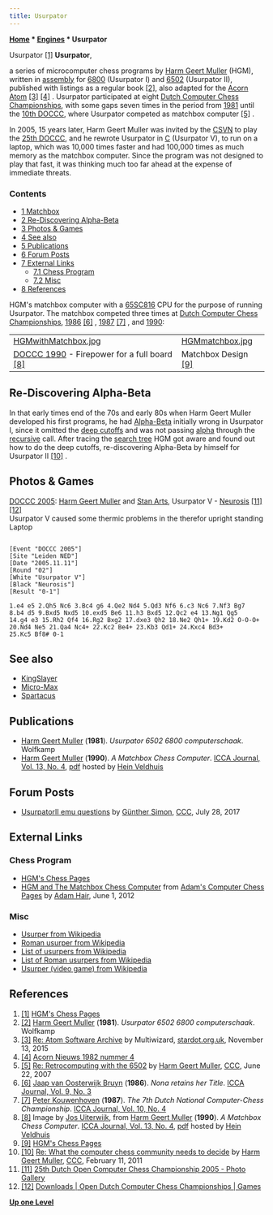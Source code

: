 ```yaml
---
title: Usurpator
---
```

**[Home](Home "Home") \* [Engines](Engines "Engines") \* Usurpator**



 [](http://home.hccnet.nl/h.g.muller/chess.html) Usurpator <a id="cite-note-1" href="#cite-ref-1">[1]</a> 
**Usurpator**,  

a series of microcomputer chess programs by [Harm Geert Muller](Harm_Geert_Muller "Harm Geert Muller") (HGM), written in [assembly](Assembly "Assembly") for [6800](6800 "6800") (Usurpator I) and [6502](6502 "6502") (Usurpator II), published with listings as a regular book <a id="cite-note-2" href="#cite-ref-2">[2]</a>, also adapted for the [Acorn Atom](Acorn_Atom "Acorn Atom") <a id="cite-note-3" href="#cite-ref-3">[3]</a> <a id="cite-note-4" href="#cite-ref-4">[4]</a> . Usurpator participated at eight [Dutch Computer Chess Championships](Dutch_Open_Computer_Chess_Championship "Dutch Open Computer Chess Championship"), with some gaps seven times in the period from [1981](DOCCC_1981 "DOCCC 1981") until the [10th DOCCC](DOCCC_1990 "DOCCC 1990"), where Usurpator competed as matchbox computer <a id="cite-note-5" href="#cite-ref-5">[5]</a> .


In 2005, 15 years later, Harm Geert Muller was invited by the [CSVN](CSVN "CSVN") to play the [25th DOCCC](DOCCC_2005 "DOCCC 2005"), and he rewrote Usurpator in [C](C "C") (Usurpator V), to run on a laptop, which was 10,000 times faster and had 100,000 times as much memory as the matchbox computer. Since the program was not designed to play that fast, it was thinking much too far ahead at the expense of immediate threats. 



### Contents


* [1 Matchbox](#matchbox)
* [2 Re-Discovering Alpha-Beta](#re-discovering-alpha-beta)
* [3 Photos & Games](#photos-.26-games)
* [4 See also](#see-also)
* [5 Publications](#publications)
* [6 Forum Posts](#forum-posts)
* [7 External Links](#external-links)
	+ [7.1 Chess Program](#chess-program)
	+ [7.2 Misc](#misc)
* [8 References](#references)






HGM's matchbox computer with a [65SC816](http://www.baltissen.org/newhtm/65sc816.htm) CPU for the purpose of running Usurpator. The matchbox competed three times at [Dutch Computer Chess Championships](Dutch_Open_Computer_Chess_Championship "Dutch Open Computer Chess Championship"), [1986](DOCCC_1986 "DOCCC 1986") <a id="cite-note-6" href="#cite-ref-6">[6]</a> , [1987](DOCCC_1987 "DOCCC 1987") <a id="cite-note-7" href="#cite-ref-7">[7]</a> , and [1990](DOCCC_1990 "DOCCC 1990"):





|  |  |
| --- | --- |
| [HGMwithMatchbox.jpg](http://tinyurl.com/h7yzxry) | [HGMmatchbox.jpg](http://home.hccnet.nl/h.g.muller/chess.html) |
| [DOCCC 1990](DOCCC_1990 "DOCCC 1990") - Firepower for a full board <a id="cite-note-8" href="#cite-ref-8">[8]</a> |  Matchbox Design <a id="cite-note-9" href="#cite-ref-9">[9]</a> |


## Re-Discovering Alpha-Beta


In that early times end of the 70s and early 80s when Harm Geert Muller developed his first programs, he had [Alpha-Beta](Alpha-Beta "Alpha-Beta") initially wrong in Usurpator I, since it omitted the [deep cutoffs](Beta-Cutoff#deep "Beta-Cutoff") and was not passing [alpha](Alpha "Alpha") through the [recursive](Recursion "Recursion") call. After tracing the [search tree](Search_Tree "Search Tree") HGM got aware and found out how to do the deep cutoffs, re-discovering Alpha-Beta by himself for Usurpator II <a id="cite-note-10" href="#cite-ref-10">[10]</a> .



## Photos & Games


 [](http://old.csvn.nl/gallery23.html) 
[DOCCC 2005](DOCCC_2005 "DOCCC 2005"): [Harm Geert Muller](Harm_Geert_Muller "Harm Geert Muller") and [Stan Arts](Stan_Arts "Stan Arts"), Usurpator V - [Neurosis](Neurosis "Neurosis") <a id="cite-note-11" href="#cite-ref-11">[11]</a> <a id="cite-note-12" href="#cite-ref-12">[12]</a>  
Usurpator V caused some thermic problems in the therefor upright standing Laptop 




```

[Event "DOCCC 2005"]
[Site "Leiden NED"]
[Date "2005.11.11"]
[Round "02"]
[White "Usurpator V"]
[Black "Neurosis"]
[Result "0-1"]

1.e4 e5 2.Qh5 Nc6 3.Bc4 g6 4.Qe2 Nd4 5.Qd3 Nf6 6.c3 Nc6 7.Nf3 Bg7
8.b4 d5 9.Bxd5 Nxd5 10.exd5 Be6 11.h3 Bxd5 12.Qc2 e4 13.Ng1 Qg5
14.g4 e3 15.Rh2 Qf4 16.Rg2 Bxg2 17.dxe3 Qh2 18.Ne2 Qh1+ 19.Kd2 O-O-O+
20.Nd4 Ne5 21.Qa4 Nc4+ 22.Kc2 Be4+ 23.Kb3 Qd1+ 24.Kxc4 Bd3+
25.Kc5 Bf8# 0-1

```

## See also


* [KingSlayer](index.php?title=KingSlayer&action=edit&redlink=1 "KingSlayer (page does not exist)")
* [Micro-Max](Micro-Max "Micro-Max")
* [Spartacus](Spartacus "Spartacus")


## Publications


* [Harm Geert Muller](Harm_Geert_Muller "Harm Geert Muller") (**1981**). *Usurpator 6502 6800 computerschaak*. Wolfkamp
* [Harm Geert Muller](Harm_Geert_Muller "Harm Geert Muller") (**1990**). *A Matchbox Chess Computer*. [ICCA Journal, Vol. 13, No. 4](ICGA_Journal#13_4 "ICGA Journal"), [pdf](http://tinyurl.com/h7yzxry) hosted by [Hein Veldhuis](Hein_Veldhuis "Hein Veldhuis")


## Forum Posts


* [UsurpatorII emu questions](http://www.talkchess.com/forum/viewtopic.php?t=64747) by [Günther Simon](G%C3%BCnther_Simon "Günther Simon"), [CCC](CCC "CCC"), July 28, 2017


## External Links


### Chess Program


* [HGM's Chess Pages](http://home.hccnet.nl/h.g.muller/chess.html)
* [HGM and The Matchbox Chess Computer](http://adamsccpages.blogspot.com/2012/06/hgm-and-matchbox-chess-computer.html) from [Adam's Computer Chess Pages](http://adamsccpages.blogspot.com/) by [Adam Hair](Adam_Hair "Adam Hair"), June 1, 2012


### Misc


* [Usurper from Wikipedia](https://en.wikipedia.org/wiki/Usurper)
* [Roman usurper from Wikipedia](https://en.wikipedia.org/wiki/Roman_usurper)
* [List of usurpers from Wikipedia](https://en.wikipedia.org/wiki/List_of_usurpers)
* [List of Roman usurpers from Wikipedia](https://en.wikipedia.org/wiki/List_of_Roman_usurpers)
* [Usurper (video game) from Wikipedia](https://en.wikipedia.org/wiki/Usurper_%28game%29)


## References


1. <a id="cite-ref-1" href="#cite-note-1">[1]</a> [HGM's Chess Pages](http://home.hccnet.nl/h.g.muller/chess.html)
2. <a id="cite-ref-2" href="#cite-note-2">[2]</a> [Harm Geert Muller](Harm_Geert_Muller "Harm Geert Muller") (**1981**). *Usurpator 6502 6800 computerschaak*. Wolfkamp
3. <a id="cite-ref-3" href="#cite-note-3">[3]</a> [Re: Atom Software Archive](http://stardot.org.uk/forums/viewtopic.php?t=6544&start=900#p124794) by Multiwizard, [stardot.org.uk](http://stardot.org.uk/forums/index.php), November 13, 2015
4. <a id="cite-ref-4" href="#cite-note-4">[4]</a> [Acorn Nieuws 1982 nummer 4](http://www.acornatom.nl/atom_nieuws/1982/nr4/19824015.htm)
5. <a id="cite-ref-5" href="#cite-note-5">[5]</a> [Re: Retrocomputing with the 6502](http://www.talkchess.com/forum/viewtopic.php?topic_view=threads&p=126155&t=14610) by [Harm Geert Muller](Harm_Geert_Muller "Harm Geert Muller"), [CCC](Computer_Chess_Forums "Computer Chess Forums"), June 22, 2007
6. <a id="cite-ref-6" href="#cite-note-6">[6]</a> [Jaap van Oosterwijk Bruyn](Jaap_van_Oosterwijk_Bruyn "Jaap van Oosterwijk Bruyn") (**1986**). *Nona retains her Title*. [ICCA Journal, Vol. 9, No. 3](ICGA_Journal#9_3 "ICGA Journal")
7. <a id="cite-ref-7" href="#cite-note-7">[7]</a> [Peter Kouwenhoven](Peter_Kouwenhoven "Peter Kouwenhoven") (**1987**). *The 7th Dutch National Computer-Chess Championship*. [ICCA Journal, Vol. 10, No. 4](ICGA_Journal#10_4 "ICGA Journal")
8. <a id="cite-ref-8" href="#cite-note-8">[8]</a> Image by [Jos Uiterwijk](Jos_Uiterwijk "Jos Uiterwijk"), from [Harm Geert Muller](Harm_Geert_Muller "Harm Geert Muller") (**1990**). *A Matchbox Chess Computer*. [ICCA Journal, Vol. 13, No. 4](ICGA_Journal#13_4 "ICGA Journal"), [pdf](http://tinyurl.com/h7yzxry) hosted by [Hein Veldhuis](Hein_Veldhuis "Hein Veldhuis")
9. <a id="cite-ref-9" href="#cite-note-9">[9]</a> [HGM's Chess Pages](http://home.hccnet.nl/h.g.muller/chess.html)
10. <a id="cite-ref-10" href="#cite-note-10">[10]</a> [Re: What the computer chess community needs to decide](http://www.talkchess.com/forum/viewtopic.php?topic_view=threads&p=394125&t=38007) by [Harm Geert Muller](Harm_Geert_Muller "Harm Geert Muller"), [CCC](Computer_Chess_Forums "Computer Chess Forums"), February 11, 2011
11. <a id="cite-ref-11" href="#cite-note-11">[11]</a> [25th Dutch Open Computer Chess Championship 2005 - Photo Gallery](http://old.csvn.nl/gallery23.html)
12. <a id="cite-ref-12" href="#cite-note-12">[12]</a> [Downloads | Open Dutch Computer Chess Championships | Games](http://www.csvn.nl/index.php?option=com_docman&task=cat_view&gid=37&Itemid=26&lang=en&limitstart=5)

**[Up one Level](Engines "Engines")**







 
